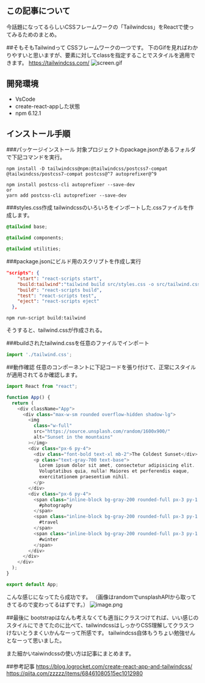 ## この記事について
今話題になってるらしいCSSフレームワークの「Tailwindcss」をReactで使ってみるためのまとめ。

##そもそもTailwindって
CSSフレームワークの一つです。
下のGifを見ればわかりやすいと思いますが、要素に対してclassを指定することでスタイルを適用できます。
https://tailwindcss.com/
![screen.gif](https://qiita-image-store.s3.ap-northeast-1.amazonaws.com/0/502798/fc45e921-3a98-0de4-ae6f-3605445134e3.gif)

## 開発環境
- VsCode
- create-react-appした状態
- npm 6.12.1

## インストール手順
###パッケージインストール
対象プロジェクトのpackage.jsonがあるフォルダで下記コマンドを実行。

```
npm install -D tailwindcss@npm:@tailwindcss/postcss7-compat @tailwindcss/postcss7-compat postcss@^7 autoprefixer@^9
```

```
npm install postcss-cli autoprefixer --save-dev
or
yarn add postcss-cli autoprefixer --save-dev
```

###styles.css作成
tailwindcssのいろいろをインポートした.cssファイルを作成します。

```styles.css
@tailwind base;

@tailwind components;

@tailwind utilities;
```

###package.jsonにビルド用のスクリプトを作成し実行

```package.json
"scripts": {
    "start": "react-scripts start",
    "build:tailwind":"tailwind build src/styles.css -o src/tailwind.css",
    "build": "react-scripts build",
    "test": "react-scripts test",
    "eject": "react-scripts eject"
  },
```

```
npm run-script build:tailwind
```

そうすると、tailwind.cssが作成される。

###buildされたtailwind.cssを任意のファイルでインポート

```index.js
import './tailwind.css';
```

##動作確認
任意のコンポーネントに下記コードを張り付けて、正常にスタイルが適用されてるか確認します。

```App.js
import React from "react";

function App() {
  return (
    <div className="App">
      <div class="max-w-sm rounded overflow-hidden shadow-lg">
        <img
          class="w-full"
          src="https://source.unsplash.com/random/1600x900/"
          alt="Sunset in the mountains"
        ></img>
        <div class="px-6 py-4">
          <div class="font-bold text-xl mb-2">The Coldest Sunset</div>
          <p class="text-gray-700 text-base">
            Lorem ipsum dolor sit amet, consectetur adipisicing elit.
            Voluptatibus quia, nulla! Maiores et perferendis eaque,
            exercitationem praesentium nihil.
          </p>
        </div>
        <div class="px-6 py-4">
          <span class="inline-block bg-gray-200 rounded-full px-3 py-1 text-sm font-semibold text-gray-700 mr-2">
            #photography
          </span>
          <span class="inline-block bg-gray-200 rounded-full px-3 py-1 text-sm font-semibold text-gray-700 mr-2">
            #travel
          </span>
          <span class="inline-block bg-gray-200 rounded-full px-3 py-1 text-sm font-semibold text-gray-700">
            #winter
          </span>
        </div>
      </div>
    </div>
  );
}

export default App;
```

こんな感じになってたら成功です。
（画像はrandomでunsplashAPIから取ってきてるので変わってるはずです。）
![image.png](https://qiita-image-store.s3.ap-northeast-1.amazonaws.com/0/502798/61a3e193-9c4a-7e92-12c5-2a6cb657f4a1.png)

##最後に
bootstrapはなんも考えなくても適当にクラスつけてれば、いい感じのスタイルにできてたのに比べて、tailwindcssはしっかりCSS理解してクラスつけないとうまくいかんなーって所感です。
tailwindcss自体もうちょい勉強せんとなーって思いました。

また細かいtaiwindcssの使い方は記事にまとめます。

##参考記事
https://blog.logrocket.com/create-react-app-and-tailwindcss/
https://qiita.com/zzzzz/items/68461080515ec1012980